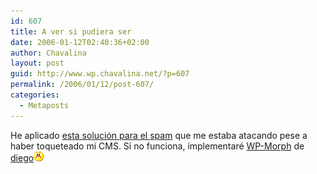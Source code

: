 ```yaml
---
id: 607
title: A ver si pudiera ser
date: 2006-01-12T02:40:36+02:00
author: Chavalina
layout: post
guid: http://www.wp.chavalina.net/?p=607
permalink: /2006/01/12/post-607/
categories:
  - Metaposts
---
```

He aplicado <a href="http://www.aaronlogan.com/downloads/htaccess.php" target="_blank">esta solución para el spam</a> que me estaba atacando pese a haber toqueteado mi CMS. Si no funciona, implementaré <a href="http://neuromancer.dif.um.es/blog/index.php?s=wp-morph&submit=Search" target="_blank">WP-Morph</a> de <a href="http://neuromancer.dif.um.es/blog" target="_blank">diego</a>![emo](/imagenes/emoticonos/enfadado.gif)